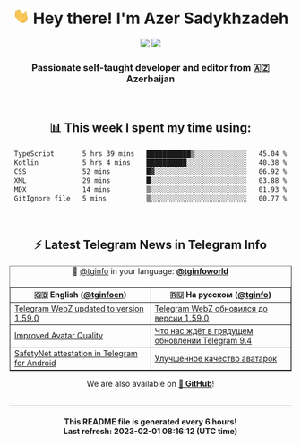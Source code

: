 <div align="center">
	<div>
		<h1>
      <img src="./assets/hi.gif" width="30px"> Hey there! I'm Azer Sadykhzadeh
    </h1>
    <img height="18" src="https://komarev.com/ghpvc/?username=sadykhzadeh&label=Views&color=2081c1&style=flat-square" />
		<a href="https://wakatime.com/@Azer"> <img height="18" src="https://wakatime.com/badge/user/f80ae27a-c328-426f-a381-bc84136e2dd6.svg" /> </a>
    <h3>
      Passionate self-taught developer and editor from 🇦🇿 Azerbaijan
    </h3>
  </div>
  <br>

<h2>📊 This week I spent my time using:</h2>

<!--START_SECTION:waka-->

```text
TypeScript       5 hrs 39 mins   ███████████▒░░░░░░░░░░░░░   45.04 %
Kotlin           5 hrs 4 mins    ██████████░░░░░░░░░░░░░░░   40.38 %
CSS              52 mins         █▓░░░░░░░░░░░░░░░░░░░░░░░   06.92 %
XML              29 mins         █░░░░░░░░░░░░░░░░░░░░░░░░   03.88 %
MDX              14 mins         ▒░░░░░░░░░░░░░░░░░░░░░░░░   01.93 %
GitIgnore file   5 mins          ▒░░░░░░░░░░░░░░░░░░░░░░░░   00.77 %
```

<!--END_SECTION:waka-->

<br>

<h2>⚡️ Latest Telegram News in Telegram Info</h2>
  <table border>
		<tr>
			<th width="50%">🇬🇧 English (<a href="https://t.me/tginfoen">@tginfoen</a>)</th>
			<th>🇷🇺 На русском (<a href="https://t.me/tginfo">@tginfo</a>)</th>
		</tr>
		<caption>🚩 <a href="https://t.me/tginfo">@tginfo</a> in your language: <a href="https://t.me/tginfoworld"><b>@tginfoworld</b></a><caption/>
  <tr><td><a href="https://t.me/tginfoen/1600">Telegram WebZ updated to version 1.59.0</a></td>
    <td><a href="https://t.me/tginfo/3579">Telegram WebZ обновился до версии 1.59.0</a></td></tr><tr><td><a href="https://t.me/tginfoen/1599">Improved Avatar Quality</a></td>
    <td><a href="https://t.me/tginfo/3578">Что нас ждёт в грядущем обновлении Telegram 9.4</a></td></tr><tr><td><a href="https://t.me/tginfoen/1598">SafetyNet attestation in Telegram for Android</a></td>
    <td><a href="https://t.me/tginfo/3577">Улучшенное качество аватарок</a></td></tr>
</table>
We are also available on <a href="https://github.com/tginfo"><b>🐙 GitHub</b></a>!
</div>

<br>
<hr>
<h4 align="center">This README file is generated <b>every 6 hours</b>!</br>Last refresh: <b>2023-02-01 08:16:12 (UTC time)</b></h4>
